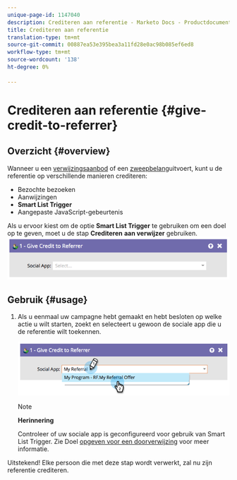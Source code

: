 ```yaml
---
unique-page-id: 1147040
description: Crediteren aan referentie - Marketo Docs - Productdocumentatie
title: Crediteren aan referentie
translation-type: tm+mt
source-git-commit: 00887ea53e395bea3a11fd28e0ac98b085ef6ed8
workflow-type: tm+mt
source-wordcount: '138'
ht-degree: 0%

---
```



# Crediteren aan referentie {#give-credit-to-referrer}

## Overzicht {#overview}

Wanneer u een [verwijzingsaanbod](../../../../product-docs/demand-generation/social/referral-offers/create-a-referral-offer.md) of een [zweepbelang](../../../../product-docs/demand-generation/social/sweepstakes/create-sweepstakes.md)uitvoert, kunt u de referentie op verschillende manieren crediteren:

* Bezochte bezoeken
* Aanwijzingen
* **Smart List Trigger**
* Aangepaste JavaScript-gebeurtenis

Als u ervoor kiest om de optie **Smart List Trigger** te gebruiken om een doel op te geven, moet u de stap **Crediteren** **aan verwijzer** gebruiken.   ![](assets/image2014-9-22-15-3a59-3a18.png)

## Gebruik {#usage}

1. Als u eenmaal uw campagne hebt gemaakt en hebt besloten op welke actie u wilt starten, zoekt en selecteert u gewoon de sociale app die u de referentie wilt toekennen.

   ![](assets/image2014-9-22-15-3a59-3a39.png)

   >[!NOTE]
   >
   >**Herinnering**
   >
   >
   >Controleer of uw sociale app is geconfigureerd voor gebruik van Smart List Trigger. Zie Doel [opgeven voor een doorverwijzing](../../../../product-docs/demand-generation/social/referral-offers/specify-goal-for-referral-offer.md) voor meer informatie.

Uitstekend! Elke persoon die met deze stap wordt verwerkt, zal nu zijn referentie crediteren.